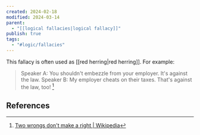 ```yaml
---
created: 2024-02-18
modified: 2024-03-14
parent:
  - "[[logical fallacies|logical fallacy]]"
publish: true
tags:
  - "#logic/fallacies"
---
```

This fallacy is often used as [[red herring|red herring]]. For example:
> Speaker A: You shouldn't embezzle from your employer. It's against the law.
> Speaker B: My employer cheats on their taxes. That's against the law, too! [^1]

## References
[^1]: [Two wrongs don't make a right | Wikipedia](https://en.wikipedia.org/wiki/Two_wrongs_don%27t_make_a_right)